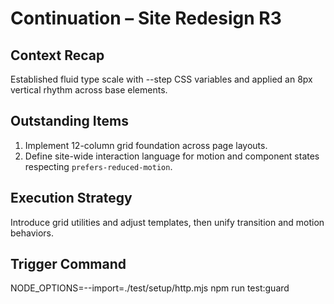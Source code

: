# Continuation – Site Redesign R3

## Context Recap

Established fluid type scale with --step CSS variables and applied an 8px
vertical rhythm across base elements.

## Outstanding Items

1. Implement 12-column grid foundation across page layouts.
2. Define site-wide interaction language for motion and component states
   respecting `prefers-reduced-motion`.

## Execution Strategy

Introduce grid utilities and adjust templates, then unify transition and motion
behaviors.

## Trigger Command

NODE_OPTIONS=--import=./test/setup/http.mjs npm run test:guard
